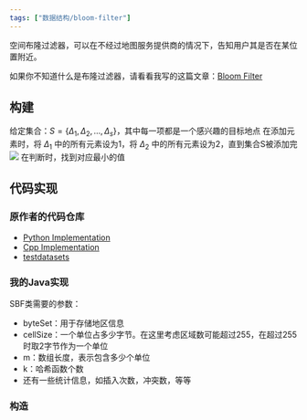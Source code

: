 ```yaml
---
tags: ["数据结构/bloom-filter"]
---
```


空间布隆过滤器，可以在不经过地图服务提供商的情况下，告知用户其是否在某位置附近。

如果你不知道什么是布隆过滤器，请看看我写的这篇文章：[Bloom Filter](Bloom%20Filter.md)

## 构建

给定集合：$S=\left\{\Delta_{1}, \Delta_{2}, \ldots, \Delta_{s}\right\}$，其中每一项都是一个感兴趣的目标地点
在添加元素时，将 $\Delta_{1}$ 中的所有元素设为1，将 $\Delta_{2}$ 中的所有元素设为2，直到集合S被添加完
![](https://pic-1257412153.cos.ap-nanjing.myqcloud.com/images/images/2022/11/15/20221115154352-93acd9.png)
在判断时，找到对应最小的值

## 代码实现

### 原作者的代码仓库

- [Python Implementation](https://github.com/spatialbloomfilter/libSBF-python)
- [Cpp Implementation](https://github.com/spatialbloomfilter/libSBF-cpp)
- [testdatasets](https://github.com/spatialbloomfilter/libSBF-testdatasets)

### 我的Java实现

SBF类需要的参数：
- byteSet：用于存储地区信息
- cellSize：一个单位占多少字节。在这里考虑区域数可能超过255，在超过255时取2字节作为一个单位
- m：数组长度，表示包含多少个单位
- k：哈希函数个数
- 还有一些统计信息，如插入次数，冲突数，等等

### 构造
